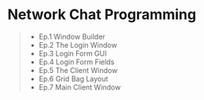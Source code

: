 # Network Chat Programming

> - Ep.1 Window Builder
> - Ep.2 The Login Window
> - Ep.3 Login Form GUI
> - Ep.4 Login Form Fields
> - Ep.5 The Client Window
> - Ep.6 Grid Bag Layout
> - Ep.7 Main Client Window